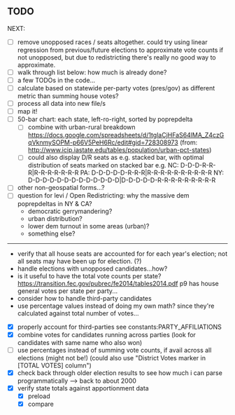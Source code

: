 ## TODO

NEXT:
- [ ] remove unopposed races / seats altogether.
	could try using linear regression from previous/future elections
	to approximate vote counts if not unopposed,
	but due to redistricting there's really no good way to approximate.
- [ ] walk through list below: how much is already done?
- [ ] a few TODOs in the code...
- [ ] calculate based on statewide per-party votes (pres/gov)
	as different metric than summing house votes?
- [ ] process all data into new file/s
- [ ] map it!
- [ ] 50-bar chart: each state, left-ro-right, sorted by poprepdelta
	- [ ] combine with urban-rural breakdown
		https://docs.google.com/spreadsheets/d/1tglaCjHFaS64lMA_Z4czGqVknmySOPM-p66V5PeH6Rc/edit#gid=728308973
		(from: http://www.icip.iastate.edu/tables/population/urban-pct-states)
	- [ ] could also display D/R seats as e.g. stacked bar, with optimal distribution of seats marked on stacked bar
		e.g. NC: D-D-D-R-R-R|R-R-R-R-R-R-R
			 PA: D-D-D-D-D-R-R-R|R-R-R-R-R-R-R-R-R-R
			 NY: D-D-D-D-D-D-D-D-D-D-D-D-D|D-D-D-D-D-R-R-R-R-R-R-R-R-R
- [ ] other non-geospatial forms...?
- [ ] question for levi / Open Redistricting: why the massive dem poprepdeltas in NY & CA?
	- democratic gerrymandering?
	- urban distribution?
	- lower dem turnout in some areas (urban)?
	- something else?

----

- verify that all house seats are accounted for for each year's election;
	not all seats may have been up for election. (?)
- handle elections with unopposed candidates...how?
- is it useful to have the total vote counts per state?
	https://transition.fec.gov/pubrec/fe2014/tables2014.pdf
	p9 has house general votes per state per party...
- consider how to handle third-party candidates
- use percentage values instead of doing my own math?
	since they're calculated against total number of votes...

- [X] properly account for third-parties
	see constants:PARTY_AFFILIATIONS
- [X] combine votes for candidates running across parties
	(look for candidates with same name who also won)
- [ ] use percentages instead of summing vote counts,
	if avail across all elections (might not be!)
	(could also use "District Votes marker in [TOTAL VOTES] column")
- [X] check back through older election results to see how much i can parse programmatically
	--> back to about 2000
- [X] verify state totals against apportionment data
	- [X] preload
	- [X] compare
